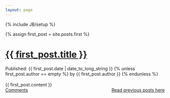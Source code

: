 ```yaml
---
layout: page
---
```

{% include JB/setup %}

{% assign first_post = site.posts.first %}

# <a href="{{first_post.url}}">{{ first_post.title }}</a>
<div class="posted-by">
  Published: <span>{{ first_post.date |   date_to_long_string }}</span>
  {% unless first_post.author == empty %}
    by {{ first_post.author }}
  {% endunless %}
</div>
<br>
{{ first_post.content }}
<div class="secondary-footer">
  <div style="float:left">
    <a href="{{ first_post.url }}">Comments</a>
  </div>

  <div style="float:right">
    <a href="/archive.html">Read previous posts here</a>
  </div>
</div>